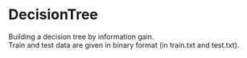 # DecisionTree
Building a decision tree by information gain.
<br>
Train and test data are given in binary format (in train.txt and test.txt).
<br>

